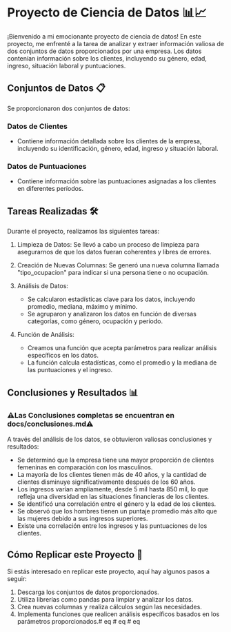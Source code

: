 # Proyecto de Ciencia de Datos 📊📈

¡Bienvenido a mi emocionante proyecto de ciencia de datos! En este proyecto, me enfrenté a la tarea de analizar y extraer información valiosa de dos conjuntos de datos proporcionados por una empresa. Los datos contenían información sobre los clientes, incluyendo su género, edad, ingreso, situación laboral y puntuaciones.

## Conjuntos de Datos 📋

Se proporcionaron dos conjuntos de datos:

### Datos de Clientes
- Contiene información detallada sobre los clientes de la empresa, incluyendo su identificación, género, edad, ingreso y situación laboral.

### Datos de Puntuaciones
- Contiene información sobre las puntuaciones asignadas a los clientes en diferentes períodos.

## Tareas Realizadas 🛠️

Durante el proyecto, realizamos las siguientes tareas:

1. Limpieza de Datos: Se llevó a cabo un proceso de limpieza para asegurarnos de que los datos fueran coherentes y libres de errores.

2. Creación de Nuevas Columnas: Se generó una nueva columna llamada "tipo_ocupacion" para indicar si una persona tiene o no ocupación.

3. Análisis de Datos:
   - Se calcularon estadísticas clave para los datos, incluyendo promedio, mediana, máximo y mínimo.
   - Se agruparon y analizaron los datos en función de diversas categorías, como género, ocupación y período.

4. Función de Análisis:
   - Creamos una función que acepta parámetros para realizar análisis específicos en los datos.
   - La función calcula estadísticas, como el promedio y la mediana de las puntuaciones y el ingreso.

## Conclusiones y Resultados 📊

### ⚠️Las Conclusiones completas se encuentran en docs/conclusiones.md⚠️

A través del análisis de los datos, se obtuvieron valiosas conclusiones y resultados:

- Se determinó que la empresa tiene una mayor proporción de clientes femeninas en comparación con los masculinos.
- La mayoría de los clientes tienen más de 40 años, y la cantidad de clientes disminuye significativamente después de los 60 años.
- Los ingresos varían ampliamente, desde 5 mil hasta 850 mil, lo que refleja una diversidad en las situaciones financieras de los clientes.
- Se identificó una correlación entre el género y la edad de los clientes.
- Se observó que los hombres tienen un puntaje promedio más alto que las mujeres debido a sus ingresos superiores.
- Existe una correlación entre los ingresos y las puntuaciones de los clientes.

## Cómo Replicar este Proyecto 🚀

Si estás interesado en replicar este proyecto, aquí hay algunos pasos a seguir:

1. Descarga los conjuntos de datos proporcionados.
2. Utiliza librerías como pandas para limpiar y analizar los datos.
3. Crea nuevas columnas y realiza cálculos según las necesidades.
4. Implementa funciones que realicen análisis específicos basados en los parámetros proporcionados.#   e q 
 
 #   e q 
 
 #   e q 
 
 